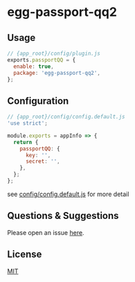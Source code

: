 # egg-passport-qq2

## Usage

```js
// {app_root}/config/plugin.js
exports.passportQQ = {
  enable: true,
  package: 'egg-passport-qq2',
};
```

## Configuration

```js
// {app_root}/config/config.default.js
'use strict';

module.exports = appInfo => {
  return {
    passportQQ: {
      key: '',
      secret: '',
    },
  };
};
```
see [config/config.default.js](https://github.com/logzh/egg-passport-qq/blob/master/config/config.default.js) for more detail

## Questions & Suggestions

Please open an issue [here](https://github.com/logzh/egg-passport-qq/issues).

## License

[MIT](LICENSE)
